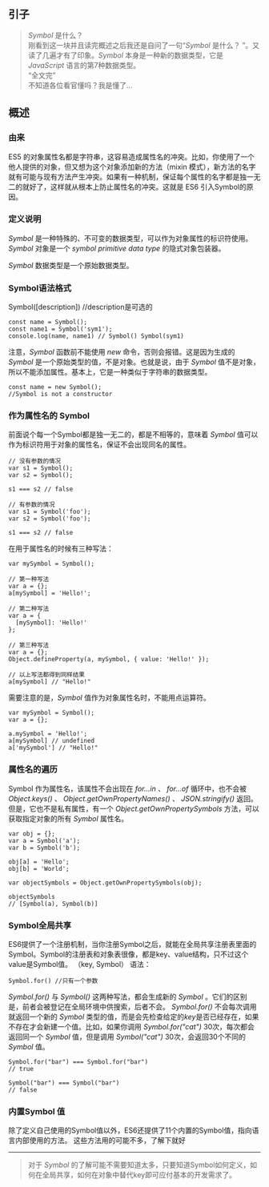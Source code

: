 ## 引子

> *Symbol* 是什么？   
> 刚看到这一块并且读完概述之后我还是自问了一句“*Symbol* 是什么？ ”。又读了几遍才有了印象。*Symbol* 本身是一种新的数据类型，它是 *JavaScript* 语言的第7种数据类型。     
> “全文完”  
> 不知道各位看官懂吗？我是懂了...

## 概述

### 由来

ES5 的对象属性名都是字符串，这容易造成属性名的冲突。比如，你使用了一个他人提供的对象，但又想为这个对象添加新的方法（mixin 模式），新方法的名字就有可能与现有方法产生冲突。如果有一种机制，保证每个属性的名字都是独一无二的就好了，这样就从根本上防止属性名的冲突。这就是 ES6 引入Symbol的原因。
### 定义说明

*Symbol* 是一种特殊的、不可变的数据类型，可以作为对象属性的标识符使用。 *Symbol*  对象是一个 *symbol primitive data type* 的隐式对象包装器。

*Symbol* 数据类型是一个原始数据类型。

### Symbol语法格式
Symbol([description]) //description是可选的


```
const name = Symbol();
const name1 = Symbol('sym1');
console.log(name, name1) // Symbol() Symbol(sym1)
```
注意，*Symbol* 函数前不能使用 *new* 命令，否则会报错。这是因为生成的 *Symbol* 是一个原始类型的值，不是对象。也就是说，由于 *Symbol* 值不是对象，所以不能添加属性。基本上，它是一种类似于字符串的数据类型。

```
const name = new Symbol(); 
//Symbol is not a constructor
```
### 作为属性名的 Symbol
前面说个每一个Symbol都是独一无二的，都是不相等的，意味着 *Symbol* 值可以作为标识符用于对象的属性名，保证不会出现同名的属性。
```
// 没有参数的情况
var s1 = Symbol();
var s2 = Symbol();

s1 === s2 // false

// 有参数的情况
var s1 = Symbol('foo');
var s2 = Symbol('foo');

s1 === s2 // false
```
在用于属性名的时候有三种写法：

```
var mySymbol = Symbol();

// 第一种写法
var a = {};
a[mySymbol] = 'Hello!';

// 第二种写法
var a = {
  [mySymbol]: 'Hello!'
};

// 第三种写法
var a = {};
Object.defineProperty(a, mySymbol, { value: 'Hello!' });

// 以上写法都得到同样结果
a[mySymbol] // "Hello!"
```

需要注意的是，*Symbol* 值作为对象属性名时，不能用点运算符。

```
var mySymbol = Symbol();
var a = {};

a.mySymbol = 'Hello!';
a[mySymbol] // undefined
a['mySymbol'] // "Hello!"
```
### 属性名的遍历
Symbol 作为属性名，该属性不会出现在 *for...in* 、 *for...of* 循环中，也不会被 *Object.keys()* 、 *Object.getOwnPropertyNames()* 、 *JSON.stringify()* 返回。但是，它也不是私有属性，有一个 *Object.getOwnPropertySymbols* 方法，可以获取指定对象的所有 *Symbol* 属性名。

```
var obj = {};
var a = Symbol('a');
var b = Symbol('b');

obj[a] = 'Hello';
obj[b] = 'World';

var objectSymbols = Object.getOwnPropertySymbols(obj);

objectSymbols
// [Symbol(a), Symbol(b)]
```
### Symbol全局共享
ES6提供了一个注册机制，当你注册Symbol之后，就能在全局共享注册表里面的Symbol。Symbol的注册表和对象表很像，都是key、value结构，只不过这个value是Symbol值。 （key, Symbol） 语法：

```
Symbol.for() //只有一个参数
```
*Symbol.for()* 与 *Symbol()* 这两种写法，都会生成新的 *Symbol* 。它们的区别是，前者会被登记在全局环境中供搜索，后者不会。 *Symbol.for()* 不会每次调用就返回一个新的 *Symbol* 类型的值，而是会先检查给定的*key*是否已经存在，如果不存在才会新建一个值。比如，如果你调用 *Symbol.for("cat")* 30次，每次都会返回同一个 *Symbol* 值，但是调用 *Symbol("cat")* 30次，会返回30个不同的 *Symbol* 值。

```
Symbol.for("bar") === Symbol.for("bar")
// true

Symbol("bar") === Symbol("bar")
// false
```
### 内置Symbol 值
除了定义自己使用的Symbol值以外，ES6还提供了11个内置的Symbol值，指向语言内部使用的方法。
这些方法用的可能不多，了解下就好

---
> 对于 *Symbol* 的了解可能不需要知道太多，只要知道Symbol如何定义，如何在全局共享，如何在对象中替代key即可应付基本的开发需求了。